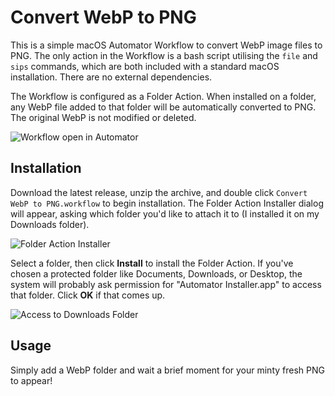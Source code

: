 # Convert WebP to PNG

This is a simple macOS Automator Workflow to convert WebP image files to PNG. The only action in the Workflow is a bash script utilising the `file` and `sips` commands, which are both included with a standard macOS installation. There are no external dependencies.

The Workflow is configured as a Folder Action. When installed on a folder, any WebP file added to that folder will be automatically converted to PNG. The original WebP is not modified or deleted.

![Workflow open in Automator](https://user-images.githubusercontent.com/23707259/233420646-46797191-2fe9-4ab3-ba57-5f21e8df5887.png)

## Installation

Download the latest release, unzip the archive, and double click `Convert WebP to PNG.workflow` to begin installation. The Folder Action Installer dialog will appear, asking which folder you'd like to attach it to (I installed it on my Downloads folder). 

![Folder Action Installer](https://user-images.githubusercontent.com/23707259/233421035-e910ab43-a49c-490c-a153-f9fe3ad564fc.png)

Select a folder, then click **Install** to install the Folder Action. If you've chosen a protected folder like Documents, Downloads, or Desktop, the system will probably ask permission for "Automator Installer.app" to access that folder. Click **OK** if that comes up.

![Access to Downloads Folder](https://user-images.githubusercontent.com/23707259/233421888-732ae192-9453-45df-b654-eb50154902e8.png)

## Usage

Simply add a WebP folder and wait a brief moment for your minty fresh PNG to appear!
